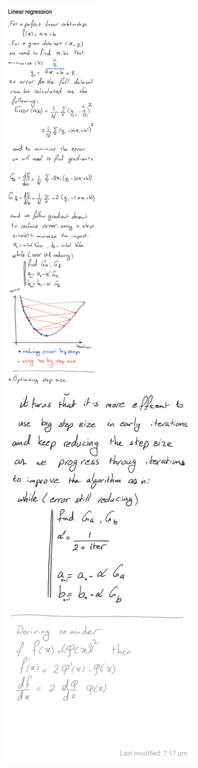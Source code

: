 ![first page](https://github.com/mhmoudr/ml-lessons/raw/master/l01-linear-regression-one-dimension/01.jpg)
![second page](https://github.com/mhmoudr/ml-lessons/raw/master/l01-linear-regression-one-dimension/02.jpg)